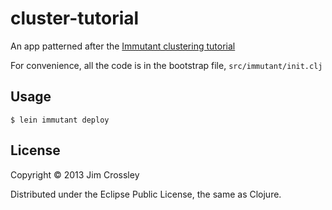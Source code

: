 # cluster-tutorial

An app patterned after the
[Immutant clustering tutorial](http://immutant.org/tutorials/clustering/)

For convenience, all the code is in the bootstrap file,
`src/immutant/init.clj`

## Usage

    $ lein immutant deploy

## License

Copyright © 2013 Jim Crossley

Distributed under the Eclipse Public License, the same as Clojure.

